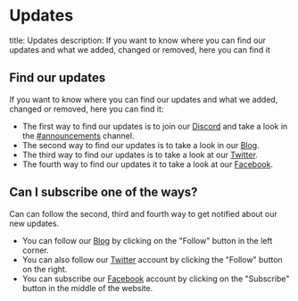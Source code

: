 # Updates

title: Updates description: If you want to know where you can find our updates and what we added, changed or removed, here you can find it

## Find our updates

If you want to know where you can find our updates and what we added, changed or removed, here you can find it:

* The first way to find our updates is to join our [Discord](https://discordapp.com/invite/c7DUz35) and take a look in the [\#announcements](https://discord.gg/KUQrwyu) channel.
* The second way to find our updates is to take a look in our [Blog](https://medium.com/lenoxbot).
* The third way to find our updates is to take a look at our [Twitter](https://twitter.com/lenoxbot).
* The fourth way to find our updates it to take a look at our [Facebook](https://www.facebook.com/lenoxbotdiscord).

## Can I subscribe one of the ways?

Can can follow the second, third and fourth way to get notified about our new updates.

* You can follow our [Blog](https://medium.com/lenoxbot) by clicking on the "Follow" button in the left corner.
* You can also follow our [Twitter](https://twitter.com/lenoxbot) account by clicking the "Follow" button on the right.
* You can subscribe our [Facebook](https://www.facebook.com/lenoxbotdiscord) account by clicking on the "Subscribe" button in the middle of the website.

